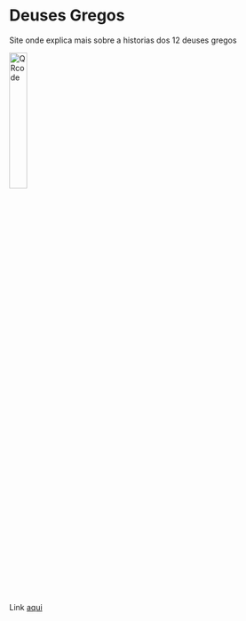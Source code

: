 # Deuses Gregos
 
 <p>Site onde explica mais sobre a historias dos 12 deuses gregos</p>
<img src="https://github.com/user-attachments/assets/a37309bc-6baa-40e3-8469-7ce3ebe80cc0" alt="QRcode" width="25%" height="25%">
<br>
<p>Link <a href="https://kittz1n.github.io/DeusesGregosEscola/" alt="paginaNova" rel="external" target="_blank">aqui</a></p>